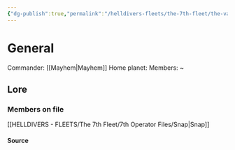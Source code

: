 ```yaml
---
{"dg-publish":true,"permalink":"/helldivers-fleets/the-7th-fleet/the-vanguard/"}
---
```



# General
Commander: [[Mayhem\|Mayhem]]
Home planet:
Members: ~

## Lore


### Members on file
[[HELLDIVERS - FLEETS/The 7th Fleet/7th Operator Files/Snap\|Snap]]


#### Source
